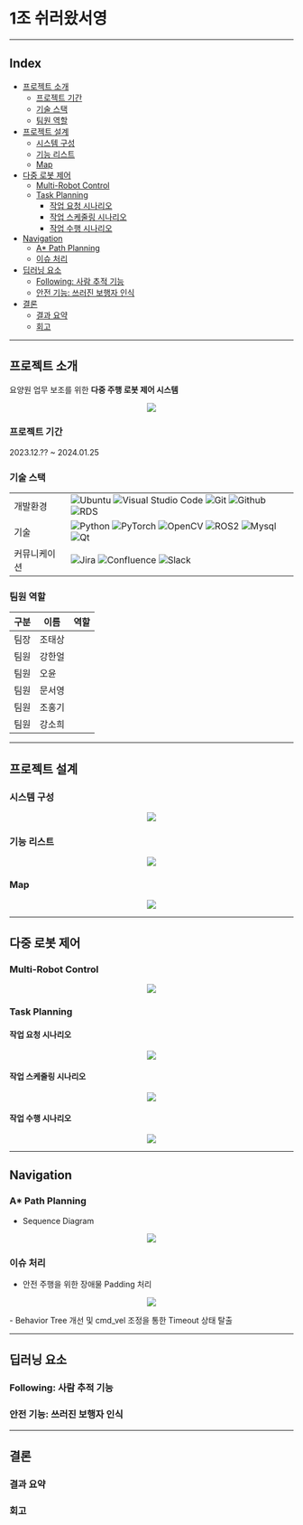 # 1조 쉬러왔서영

---

## Index
- [프로젝트 소개](#프로젝트-소개)
  - [프로젝트 기간](#프로젝트-기간)
  - [기술 스택](#기술-스택)
  - [팀원 역할](#팀원-역할)
- [프로젝트 설계](#프로젝트-설계)
  - [시스템 구성](#시스템-구성)
  - [기능 리스트](#기능-리스트)
  - [Map](#map)
- [다중 로봇 제어](#다중-로봇-제어)
  - [Multi-Robot Control](#multi-robot-control)
  - [Task Planning](#task-planning)
    - [작업 요청 시나리오](#작업-요청-시나리오)
    - [작업 스케줄링 시나리오](#작업-스케줄링-시나리오)
    - [작업 수행 시나리오](#작업-수행-시나리오)
- [Navigation](#navigation)
  - [A* Path Planning](#a-path-planning)
  - [이슈 처리](#이슈-처리)
- [딥러닝 요소](#딥러닝-요소)
  - [Following: 사람 추적 기능](#following-사람-추적-기능)
  - [안전 기능: 쓰러진 보행자 인식](#안전-기능-쓰러진-보행자-인식)
- [결론](#결론)
  - [결과 요약](#결과-요약)
  - [회고](#회고)

---

## 프로젝트 소개
요양원 업무 보조를 위한 <b>다중 주행 로봇 제어 시스템</b>
<p align=center width="98%">
  <img src="./images/play.gif">
</p>

### 프로젝트 기간
2023.12.?? ~ 2024.01.25

### 기술 스택
|   |   |
|---|---|
|개발환경|![Ubuntu](https://img.shields.io/badge/Ubuntu-E95420?style=for-the-badge&logo=Ubuntu&logoColor=white) ![Visual Studio Code](https://img.shields.io/badge/Visual%20Studio%20Code-007ACC?style=for-the-badge&logo=Visual%20Studio%20Code&logoColor=white) ![Git](https://img.shields.io/badge/Git-F05032?style=for-the-badge&logo=Git&logoColor=white) ![Github](https://img.shields.io/badge/GitHub-181717?style=for-the-badge&logo=GitHub&logoColor=white) ![RDS](https://img.shields.io/badge/AWS%20RDS-527FFF?style=for-the-badge&logo=Amazon%20RDS&logoColor=white)||
|기술|![Python](https://img.shields.io/badge/python-3776AB?style=for-the-badge&logo=python&logoColor=white) ![PyTorch](https://img.shields.io/badge/PyTorch-EE4C2C?style=for-the-badge&logo=PyTorch&logoColor=white) ![OpenCV](https://img.shields.io/badge/OpenCV-5C3EE8?style=for-the-badge&logo=OpenCV&logoColor=white) ![ROS2](https://img.shields.io/badge/ROS2-22314E?style=for-the-badge&logo=ROS&logoColor=white) ![Mysql](https://img.shields.io/badge/mysql-4479A1?style=for-the-badge&logo=mysql&logoColor=white) ![Qt](https://img.shields.io/badge/Qt-41CD52?style=for-the-badge&logo=Qt&logoColor=white)|
|커뮤니케이션|![Jira](https://img.shields.io/badge/Jira-0052CC?style=for-the-badge&logo=Jira&logoColor=white) ![Confluence](https://img.shields.io/badge/Confluence-172B4D?style=for-the-badge&logo=Confluence&logoColor=white) ![Slack](https://img.shields.io/badge/slack-4A154B?style=for-the-badge&logo=slack&logoColor=white)|

### 팀원 역할

|구분|이름|역할|
|---|---|---|
|팀장|조태상||
|팀원|강한얼||
|팀원|오윤||
|팀원|문서영||
|팀원|조홍기||
|팀원|강소희||

---

## 프로젝트 설계

### 시스템 구성
<p align=center width="98%">
  <img src="./images/system_architecture.png">
</p>

### 기능 리스트
<p align=center width="98%">
  <img src="./images/functions.png">
</p>

### Map
<p align=center width="98%">
  <img src="./images/map.PNG">
</p>

---

## 다중 로봇 제어

### Multi-Robot Control
<p align=center width="98%">
  <img src="./images/multi_robot_control.PNG">
</p>

### Task Planning
#### 작업 요청 시나리오
<p align=center width="98%">
  <img src="./images/task_req.png">
</p>

#### 작업 스케줄링 시나리오
<p align=center width="98%">
  <img src="./images/task_skd.png">
</p>

#### 작업 수행 시나리오
<p align=center width="98%">
  <img src="./images/task_run.png">
</p>

---

## Navigation

### A* Path Planning

- Sequence Diagram
<p align=center width="98%">
  <img src="./images/path_planning.png">
</p>

### 이슈 처리

- 안전 주행을 위한 장애물 Padding 처리
<p align=center width="98%">
  <img src="./images/path_planning_padding.png">
</p>
- Behavior Tree 개선 및 cmd_vel 조정을 통한 Timeout 상태 탈출

---

## 딥러닝 요소

### Following: 사람 추적 기능

### 안전 기능: 쓰러진 보행자 인식

---

## 결론

### 결과 요약

### 회고